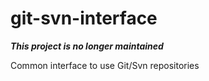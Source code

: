 # git-svn-interface

***This project is no longer maintained***

Common interface to use Git/Svn repositories
